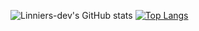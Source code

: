 ![Linniers-dev's GitHub stats](https://github-readme-stats.vercel.app/api?username=linniers-dev&show_icons=true&theme=dark)
[![Top Langs](https://github-readme-stats.vercel.app/api/top-langs/?username=linniers-dev&layout=compact)]([https://github.com/linniers-dev/linniers-dev)
